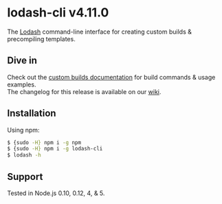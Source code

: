 # lodash-cli v4.11.0

The [Lodash](https://lodash.com/) command-line interface for creating custom builds & precompiling templates.

## Dive in

Check out the [custom builds documentation](https://lodash.com/custom-builds) for build commands & usage examples.<br>
The changelog for this release is available on our [wiki](https://github.com/lodash/lodash-cli/wiki/Changelog).

## Installation

Using npm:

```bash
$ {sudo -H} npm i -g npm
$ {sudo -H} npm i -g lodash-cli
$ lodash -h
```

## Support

Tested in Node.js 0.10, 0.12, 4, & 5.
